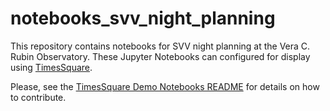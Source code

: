 # notebooks_svv_night_planning

This repository contains notebooks for SVV night planning at the Vera C. Rubin Observatory.
These Jupyter Notebooks can configured for display using [TimesSquare](https://usdf-rsp-dev.slac.stanford.edu/times-square).

Please, see the [TimesSquare Demo Notebooks README](https://github.com/lsst-sqre/times-square-usdf/blob/main/README.md) for details on how to contribute.